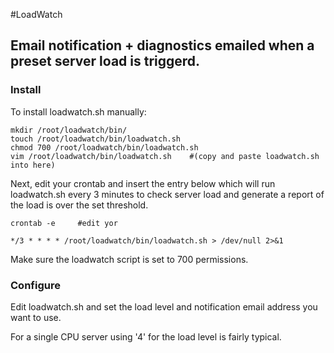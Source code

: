 #LoadWatch 

## Email notification + diagnostics emailed when a preset server load is triggerd.  


### Install

To install loadwatch.sh manually: 


```mkdir /root/loadwatch
mkdir /root/loadwatch/bin/
touch /root/loadwatch/bin/loadwatch.sh
chmod 700 /root/loadwatch/bin/loadwatch.sh
vim /root/loadwatch/bin/loadwatch.sh    #(copy and paste loadwatch.sh into here)
```

Next, edit your crontab and insert the entry below which will run loadwatch.sh every 3 minutes to check server load and generate a report of the load is over the set threshold.

```
crontab -e     #edit yor

*/3 * * * * /root/loadwatch/bin/loadwatch.sh > /dev/null 2>&1
```

Make sure the loadwatch script is set to 700 permissions. 


### Configure

Edit loadwatch.sh and set the load level and notification email address you want to use. 

For a single CPU server using '4' for the load level is fairly typical. 


